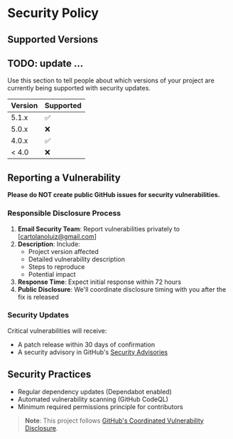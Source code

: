 # Security Policy

## Supported Versions
## TODO: update ...
Use this section to tell people about which versions of your project are
currently being supported with security updates.

| Version | Supported          |
| ------- | ------------------ |
| 5.1.x   | :white_check_mark: |
| 5.0.x   | :x:                |
| 4.0.x   | :white_check_mark: |
| < 4.0   | :x:                |

## Reporting a Vulnerability

**Please do NOT create public GitHub issues for security vulnerabilities.**

### Responsible Disclosure Process
1. **Email Security Team**: Report vulnerabilities privately to [cartolanoluiz@gmail.com]
2. **Description**: Include:
   - Project version affected
   - Detailed vulnerability description
   - Steps to reproduce
   - Potential impact
3. **Response Time**: Expect initial response within 72 hours
4. **Public Disclosure**: We'll coordinate disclosure timing with you after the fix is released

### Security Updates
Critical vulnerabilities will receive:
- A patch release within 30 days of confirmation
- A security advisory in GitHub's [Security Advisories](https://github.com/luizcartolano/<>/security/advisories)

## Security Practices
- Regular dependency updates (Dependabot enabled)
- Automated vulnerability scanning (GitHub CodeQL)
- Minimum required permissions principle for contributors

> **Note**: This project follows [GitHub's Coordinated Vulnerability Disclosure](https://docs.github.com/en/code-security/security-advisories/guidance-on-reporting-and-writing/about-coordinated-disclosure-of-security-vulnerabilities).
